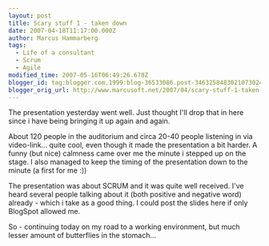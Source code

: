 ```yaml
---
layout: post
title: Scary stuff 1 - taken down
date: 2007-04-18T11:17:00.000Z
author: Marcus Hammarberg
tags:
  - Life of a consultant
  - Scrum
  - Agile
modified_time: 2007-05-16T06:49:26.678Z
blogger_id: tag:blogger.com,1999:blog-36533086.post-3463258483021073024
blogger_orig_url: http://www.marcusoft.net/2007/04/scary-stuff-1-taken-down.html
---
```



The
presentation yesterday went well. Just thought I'll drop that in here
since i have being bringing it up again and again.

About 120 people in the auditorium and circa 20-40 people listening in
via video-link... quite cool, even though it made the presentation a bit
harder. A funny (but nice) calmness came over me the minute i stepped up
on the stage. I also managed to keep the timing of the presentation down
to the minute (a first for me :))

The presentation was about SCRUM and it was quite well received. I've
heard several people talking about it (both positive and negative word)
already - which i take as a good thing. I could post the slides here if
only BlogSpot allowed me.

So - continuing today on my road to a working environment, but much
lesser amount of butterflies in the stomach...

